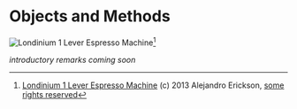 # Objects and Methods

![Londinium 1 Lever Espresso Machine](images/erickson.jpg)[^erickson]

[^erickson]: [Londinium 1 Lever Espresso Machine](http://www.flickr.com/photos/44701100@N05/10224668065) (c) 2013 Alejandro Erickson, [some rights reserved](http://creativecommons.org/licenses/by/2.0/deed.en)

*introductory remarks coming soon*